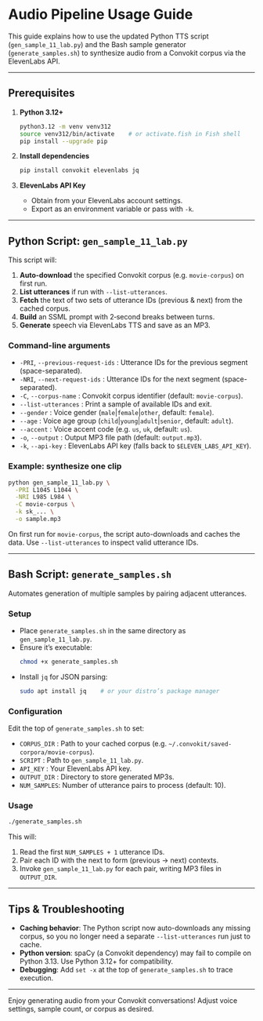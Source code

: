 # Audio Pipeline Usage Guide

This guide explains how to use the updated Python TTS script (`gen_sample_11_lab.py`) and the Bash sample generator (`generate_samples.sh`) to synthesize audio from a Convokit corpus via the ElevenLabs API.

---

## Prerequisites

1. **Python 3.12+**
   ```bash
   python3.12 -m venv venv312
   source venv312/bin/activate    # or activate.fish in Fish shell
   pip install --upgrade pip
   ```

2. **Install dependencies**
   ```bash
   pip install convokit elevenlabs jq
   ```

3. **ElevenLabs API Key**
   - Obtain from your ElevenLabs account settings.
   - Export as an environment variable or pass with `-k`.

---

## Python Script: `gen_sample_11_lab.py`

This script will:

1. **Auto-download** the specified Convokit corpus (e.g. `movie-corpus`) on first run.
2. **List utterances** if run with `--list-utterances`.
3. **Fetch** the text of two sets of utterance IDs (previous & next) from the cached corpus.
4. **Build** an SSML prompt with 2‑second breaks between turns.
5. **Generate** speech via ElevenLabs TTS and save as an MP3.

### Command-line arguments

- `-PRI`, `--previous-request-ids`  : Utterance IDs for the previous segment (space-separated).
- `-NRI`, `--next-request-ids`      : Utterance IDs for the next segment (space-separated).
- `-C`,  `--corpus-name`            : Convokit corpus identifier (default: `movie-corpus`).
- `--list-utterances`               : Print a sample of available IDs and exit.
- `--gender`                        : Voice gender (`male`|`female`|`other`, default: `female`).
- `--age`                           : Voice age group (`child`|`young`|`adult`|`senior`, default: `adult`).
- `--accent`                        : Voice accent code (e.g. `us`, `uk`, default: `us`).
- `-o`, `--output`                  : Output MP3 file path (default: `output.mp3`).
- `-k`, `--api-key`                 : ElevenLabs API key (falls back to `$ELEVEN_LABS_API_KEY`).

### Example: synthesize one clip

```bash
python gen_sample_11_lab.py \
  -PRI L1045 L1044 \
  -NRI L985 L984 \
  -C movie-corpus \
  -k sk_... \
  -o sample.mp3
```

On first run for `movie-corpus`, the script auto-downloads and caches the data. Use `--list-utterances` to inspect valid utterance IDs.

---

## Bash Script: `generate_samples.sh`

Automates generation of multiple samples by pairing adjacent utterances.

### Setup

- Place `generate_samples.sh` in the same directory as `gen_sample_11_lab.py`.
- Ensure it’s executable:
  ```bash
  chmod +x generate_samples.sh
  ```
- Install `jq` for JSON parsing:
  ```bash
  sudo apt install jq    # or your distro’s package manager
  ```

### Configuration

Edit the top of `generate_samples.sh` to set:

- `CORPUS_DIR` : Path to your cached corpus (e.g. `~/.convokit/saved-corpora/movie-corpus`).
- `SCRIPT`     : Path to `gen_sample_11_lab.py`.
- `API_KEY`    : Your ElevenLabs API key.
- `OUTPUT_DIR` : Directory to store generated MP3s.
- `NUM_SAMPLES`: Number of utterance pairs to process (default: 10).

### Usage

```bash
./generate_samples.sh
```

This will:

1. Read the first `NUM_SAMPLES + 1` utterance IDs.
2. Pair each ID with the next to form (previous → next) contexts.
3. Invoke `gen_sample_11_lab.py` for each pair, writing MP3 files in `OUTPUT_DIR`.

---

## Tips & Troubleshooting

- **Caching behavior**: The Python script now auto-downloads any missing corpus, so you no longer need a separate `--list-utterances` run just to cache.
- **Python version**: spaCy (a Convokit dependency) may fail to compile on Python 3.13. Use Python 3.12+ for compatibility.
- **Debugging**: Add `set -x` at the top of `generate_samples.sh` to trace execution.

---

Enjoy generating audio from your Convokit conversations! Adjust voice settings, sample count, or corpus as desired.


